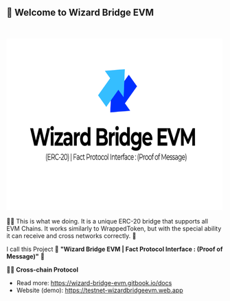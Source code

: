 ## 👋 Welcome to Wizard Bridge EVM

<br>
<p align="center">
  <a href="https://wizard-bridge-evm.gitbook.io/docs">
      <picture>
        <img alt="logo" src="https://github.com/Wizard-Bridge-EVM/.github/blob/main/wizardbridgeevm-cover.png" height="400px">
      </picture>
</a>
</p>
<!-- <br> -->

🙋‍♀️ This is what we doing. It is a unique ERC-20 bridge that supports all EVM Chains. It works similarly to WrappedToken, but with the special ability it can receive and cross networks correctly. 🌈


I call this Project  🧙 **"Wizard Bridge EVM | Fact Protocol Interface : (Proof of Message)"** 🧙

 👩‍💻 **Cross-chain Protocol**
- Read more: https://wizard-bridge-evm.gitbook.io/docs
- Website (demo): https://testnet-wizardbridgeevm.web.app


<!--

**Here are some ideas to get you started:**

🙋‍♀️ A short introduction - what is your organization all about?
🌈 Contribution guidelines - how can the community get involved?
👩‍💻 Useful resources - where can the community find your docs? Is there anything else the community should know?
🍿 Fun facts - what does your team eat for breakfast?
🧙 Remember, you can do mighty things with the power of [Markdown](https://docs.github.com/github/writing-on-github/getting-started-with-writing-and-formatting-on-github/basic-writing-and-formatting-syntax)
-->
